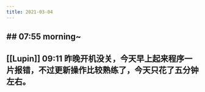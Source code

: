 ```yaml
---
title: 2021-03-04
---
```


## ## 07:55 morning~
## [[Lupin]] 09:11 昨晚开机没关，今天早上起来程序一片报错，不过更新操作比较熟练了，今天只花了五分钟左右。
